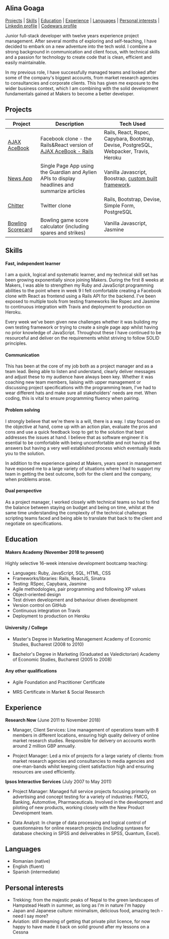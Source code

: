 ## Alina Goaga

[Projects](#projects) | [Skills](#skills) | [Education](#education) | [Experience](#experience) | [Languages](#languages) | [Personal interests](#personal_interests) | [Linkedin profile](https://www.linkedin.com/in/alina-goaga-2a6618104/) | [Codewars profile](https://www.codewars.com/users/AlinaGoaga) 

Junior full-stack developer with twelve years experience project management. After several months of exploring and self-teaching, I have decided to embark on a new adventure into the tech wold. I combine a strong background in communication and client focus, with technical skills and a passion for technology to create code that is clean, efficient and easily maintainable.

In my previous role, I have successfully managed teams and looked after some of the company's biggest accounts, from market research agencies to consultancies and corporate clients. This has given me exposure to the wider business context, which I am combining with the solid development fundamentals gained at Makers to become a better developer.

<a name="projects"></a>
## Projects 

|Project | Description | Tech Used | 
|--------|-------------|-----------|
|[AJAX AceBook](https://github.com/AlinaGoaga/AJAX_AceBook_ReactVersion)| Facebook clone - the Rails&React version of [AJAX AceBook - Rails](https://github.com/AlinaGoaga/AJAX-AceBook)| Rails, React, Rspec, Capybara, Bootstrap, Devise, PostgreSQL, Webpacker, Travis, Heroku 
|[News App](https://github.com/AlinaGoaga/NewsSummary)| Single Page App using the Guardian and Aylien APIs to display headlines and summarize articles| Vanilla Javascript, Boostrap, [custom built framework](https://github.com/AlinaGoaga/JS_TestingFramework).
|[Chitter](https://github.com/AlinaGoaga/Chitter_TwitterClone)| Twitter clone| Rails, Bootstrap, Devise, Simple Form, PostgreSQL
|[Bowling Scorecard](https://github.com/AlinaGoaga/BowlingScorecard)| Bowling game score calculator (including spares and strikes)| Vanilla Javascript, Jasmine

<a name="skills"></a>
## Skills

#### Fast, independent learner

I am a quick, logical and systematic learner, and my technical skill set has been growing exponentially since joining Makers. During the first 8 weeks at Makers, I was able to strengthen my Ruby and JavaScript programming abilities to the point where in week 9 I felt comfortable creating a Facebook clone with React as frontend using a Rails API for the backend. I've been exposed to multiple tools from testing frameworks like Rspec and Jasmine to continuous integration with Travis and deployment to production on Heroku. 

Every week we've been given new challenges whether it was building my own testing framework or trying to create a single page app whilst having no prior knowledge of JavaScript. Throughout these I have continued to be resourceful and deliver on the requirements whilst striving to follow SOLID principles. 

#### Communication

This has been at the core of my job both as a project manager and as a team lead. Being able to listen and understand, clearly deliver messages and adjust these to my audience have always been key. Whether it was coaching new team members, liaising with upper management or discussing project specifications with the programming team, I've had to wear different hats and make sure all stakeholders' needs are met. When coding, this is vital to ensure programming fluency when pairing. 

#### Problem solving

I strongly believe that we're there is a will, there is a way. I stay focused on the objective at hand, come up with an action plan, evaluate the pros and cons and use a quick feedback loop to get to the solution that best addresses the issues at hand. I believe that as software engineer it is esential to be comfortable with being uncomfortable and not having all the answers but having a very well established process which eventually leads you to the solution. 

In addition to the experience gained at Makers, years spent in management have exposed me to a large variety of situations where I had to support my team in getting the best outcome, both for the client and the company, when problems arose. 

#### Dual perspective

As a project manager, I worked closely with technical teams so had to find the balance between staying on budget and being on time, whilst at the same time understanding the complexity of the technical challenges scripting teams faced and being able to translate that back to the client and negotiate on specifications.

<a name="education"></a>
## Education

#### Makers Academy (November 2018 to present)

Highly selective 16-week intensive development bootcamp teaching:

- Languages: Ruby, JavaScript, SQL, HTML, CSS
- Frameworks/libraries: Rails, ReactJS, Sinatra
- Testing: RSpec, Capybara, Jasmine
- Agile methodologies, pair programming and following XP values
- Object-oriented design
- Test driven development and behaviour driven development
- Version control on GitHub
- Continuous integration on Travis 
- Deployment to production on Heroku

#### University / College 

- Master's Degree in Marketing Management
Academy of Economic Studies, Bucharest (2008 to 2010) 

- Bachelor's Degree in Marketing (Graduated as Valedictorian)
Academy of Economic Studies, Bucharest (2005 to 2008) 

#### Any other qualifications

- Agile Foundation and Practitioner Certificate

- MRS Certificate in Market & Social Research

<a name="experience"></a>
## Experience

**Research Now** (June 2011 to November 2018)    

- Manager, Client Services:
Line management of operations team with 8 members in different locations, ensuring high quality delivery of online market research studies. Responsible for delivery on accounts worth around 2 million GBP annually.

- Project Manager:
Led a mix of projects for a large variety of clients: from market research agencies and consultancies to media agencies and one-man-bands whilst keeping client satisfaction high and ensuring resources are used efficiently. 

**Ipsos Interactive Services** (July 2007 to May 2011)

- Project Manager:
Managed full service projects focusing primarily on advertising and concept testing for a variety of industries: FMCG, Banking, Automotive, Pharmaceuticals. Involved in the development and piloting of new products, working closely with the New Product Development team.

- Data Analyst:
In charge of data processing and logical control of questionnaires for online research projects (including syntaxes for database checking in SPSS and deliverables in SPSS, Quantum, Excel). 

<a name="languages"></a>
## Languages

- Romanian (native)
- English (fluent)
- Spanish (intermediate) 

<a name="personal_interests"></a>
## Personal interests

- Trekking: from the majestic peaks of Nepal to the green landscapes of Hampstead Heath in summer, as long as I'm in nature I'm happy
- Japan and Japanese culture: minimalism, delicious food, amazing tech - need I say more?
- Aviation: still dreaming of getting that private pilot licence, for now happy to have made it back on solid ground after my lessons on a Cessna 
